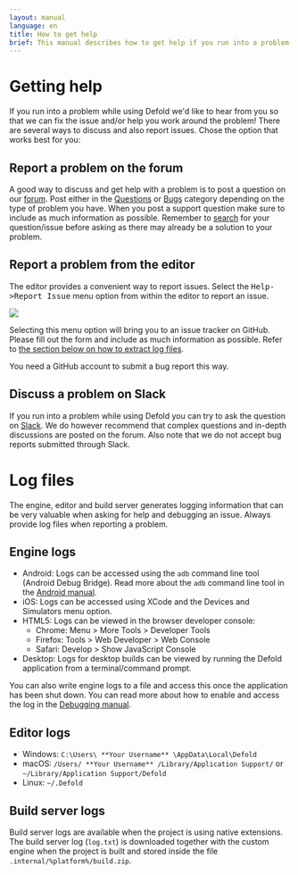 ```yaml
---
layout: manual
language: en
title: How to get help
brief: This manual describes how to get help if you run into a problem while using Defold.
---
```


# Getting help

If you run into a problem while using Defold we'd like to hear from you so that we can fix the issue and/or help you work around the problem! There are several ways to discuss and also report issues. Chose the option that works best for you:

## Report a problem on the forum

A good way to discuss and get help with a problem is to post a question on our [forum](https://forum.defold.com). Post either in the [Questions](https://forum.defold.com/c/questions) or [Bugs](https://forum.defold.com/c/bugs) category depending on the type of problem you have. When you post a support question make sure to include as much information as possible. Remember to [search](https://forum.defold.com/search) for your question/issue before asking as there may already be a solution to your problem. 


## Report a problem from the editor

The editor provides a convenient way to report issues. Select the <kbd>Help->Report Issue</kbd> menu option from within the editor to report an issue.

![](../images/getting_help/report_issue.png)

Selecting this menu option will bring you to an issue tracker on GitHub. Please fill out the form and include as much information as possible. Refer to [the section below on how to extract log files](#log-files).

<div class='sidenote' markdown='1'>
You need a GitHub account to submit a bug report this way.
</div>


## Discuss a problem on Slack

If you run into a problem while using Defold you can try to ask the question on [Slack](https://www.defold.com/slack/). We do however recommend that complex questions and in-depth discussions are posted on the forum. Also note that we do not accept bug reports submitted through Slack.


# Log files

The engine, editor and build server generates logging information that can be very valuable when asking for help and debugging an issue. Always provide log files when reporting a problem.

## Engine logs
- Android: Logs can be accessed using the `adb` command line tool (Android Debug Bridge). Read more about the `adb` command line tool in the [Android manual](/manuals/android/#android-debug-bridge).
- iOS: Logs can be accessed using XCode and the Devices and Simulators menu option.
- HTML5: Logs can be viewed in the browser developer console:
  - Chrome: Menu > More Tools > Developer Tools
  - Firefox: Tools > Web Developer > Web Console
  - Safari: Develop > Show JavaScript Console
- Desktop: Logs for desktop builds can be viewed by running the Defold application from a terminal/command prompt.

You can also write engine logs to a file and access this once the application has been shut down. You can read more about how to enable and access the log in the [Debugging manual](/manuals/debugging/#extracting-the-logtxt-file).

## Editor logs
- Windows: `C:\Users\ **Your Username** \AppData\Local\Defold`
- macOS: `/Users/ **Your Username** /Library/Application Support/` or `~/Library/Application Support/Defold`
- Linux: `~/.Defold`

## Build server logs
Build server logs are available when the project is using native extensions. The build server log (`log.txt`) is downloaded together with the custom engine when the project is built and stored inside the file `.internal/%platform%/build.zip`.
